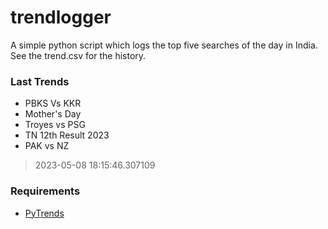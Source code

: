 # trendlogger
A simple python script which logs the top five searches of the day in India.<br>See the trend.csv for the history.<br>

<!-- Last Trends -->
### Last Trends
* PBKS Vs KKR
* Mother's Day
* Troyes vs PSG
* TN 12th Result 2023
* PAK vs NZ
> 2023-05-08 18:15:46.307109

<!-- Requirements -->
### Requirements
* [PyTrends](https://github.com/dreyco676/pytrends)
